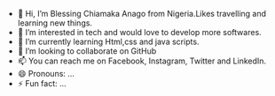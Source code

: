- 👋 Hi, I’m Blessing Chiamaka Anago from Nigeria.Likes travelling and learning new things.
- 👀 I’m interested in tech and would love to develop more softwares.
- 🌱 I’m currently learning Html,css and java scripts.
- 💞️ I’m looking to collaborate on GitHub
- 📫 You can reach me on Facebook, Instagram, Twitter and LinkedIn.
- 😄 Pronouns: ...
- ⚡ Fun fact: ...

<!---
fadelesz/fadelesz is a ✨ special ✨ repository because its `README.md` (this file) appears on your GitHub profile.
You can click the Preview link to take a look at your changes.
--->
